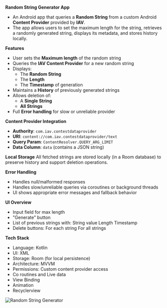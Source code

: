 **Random String Generator App**

- An Android app that queries a **Random String** from a custom Android **Content Provider** provided by **IAV**.
- The app allows users to set the maximum length for the string, retrieves a randomly generated string, displays its metadata, and stores history locally.


**Features**

- User sets the **Maximum length** of the random string
- Queries the **IAV Content Provider** for a new random string
- Displays:
  - The **Random String**
  - The **Length**
  - The **Timestamp** of generation
- Maintains a **History** of previously generated strings
- Allows deletion of:
  - A **Single String**
  - **All Strings**
- Full **Error handling** for slow or unreliable provider

**Content Provider Integration**

- **Authority**: `com.iav.contestdataprovider`
- **URI**: `content://com.iav.contestdataprovider/text`
- **Query Param**: `ContentResolver.QUERY_ARG_LIMIT`
- **Data Column**: `data` (contains a JSON string)

**Local Storage**
All fetched strings are stored locally (in a Room database) to preserve history and support deletion operations.

**Error Handling**

- Handles null/malformed responses
- Handles slow/unreliable queries via coroutines or background threads
- UI shows appropriate error messages and fallback behavior

 **UI Overview**

 - Input field for max length
 - "Generate" button
 - List of previous strings with:
   String value
   Length
   Timestamp
 - Delete buttons:
   For each string
   For all strings

 **Tech Stack**
 
 - Language: Kotlin
 - UI: XML
 - Storage: Room (for local persistence)
 - Architecture: MVVM
 - Permissions: Custom content provider access
 - Co routines and Live data
 - View Binding
 - Animation
 - Recyclerview




![Random String Generator](https://github.com/user-attachments/assets/b180b22c-ab0d-41ce-bcb3-94e00b678e3d)

